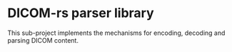 # DICOM-rs parser library

This sub-project implements the mechanisms for encoding, decoding and parsing DICOM content.

